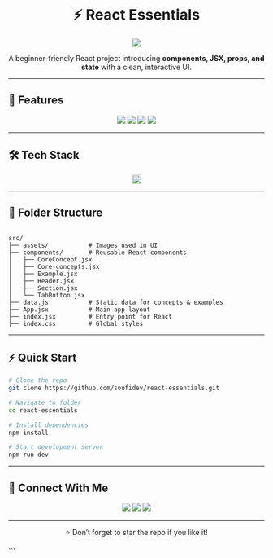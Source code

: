 

<!-- React Essentials - Hero Style README -->

<h1 align="center">⚡ React Essentials</h1>

<p align="center">
  <img src="https://readme-typing-svg.herokuapp.com?font=Fira+Code&size=32&duration=3000&pause=500&color=00F7FF&center=true&vCenter=true&width=700&lines=Learn+React+The+Fun+Way;Components+JSX+Props+State;Build+Interactive+UI" />
</p>

<p align="center">
  A beginner-friendly React project introducing <b>components, JSX, props, and state</b> with a clean, interactive UI.
</p>

---

## 🚀 Features
<p align="center">
  <img src="https://img.shields.io/badge/🔥%20Dynamic%20Tabs-blue?style=for-the-badge" />
  <img src="https://img.shields.io/badge/⚡%20Reusable%20Components-success?style=for-the-badge" />
  <img src="https://img.shields.io/badge/🎨%20Responsive%20Design-orange?style=for-the-badge" />
  <img src="https://img.shields.io/badge/💻%20Minimal%20CSS-red?style=for-the-badge" />
</p>

---

## 🛠️ Tech Stack
<p align="center">
  <img src="https://skillicons.dev/icons?i=html,css,tailwind,js,ts,react,next,nodejs,express,python&theme=dark" height="18" />
</p>

---

## 📁 Folder Structure
```

src/
├── assets/           # Images used in UI
├── components/       # Reusable React components
│   ├── CoreConcept.jsx
│   ├── Core-concepts.jsx
│   ├── Example.jsx
│   ├── Header.jsx
│   ├── Section.jsx
│   └── TabButton.jsx
├── data.js           # Static data for concepts & examples
├── App.jsx           # Main app layout
├── index.jsx         # Entry point for React
├── index.css         # Global styles

````

---

## ⚡ Quick Start

```bash
# Clone the repo
git clone https://github.com/soufidev/react-essentials.git

# Navigate to folder
cd react-essentials

# Install dependencies
npm install

# Start development server
npm run dev
````

---

## 🔗 Connect With Me

<p align="center">
  <a href="https://github.com/soufidev">
    <img src="https://img.shields.io/badge/GitHub-181717?style=for-the-badge&logo=github&logoColor=white" />
  </a>
  <a href="https://www.linkedin.com/in/mohamed-soufi-039510385/">
    <img src="https://img.shields.io/badge/LinkedIn-0077B5?style=for-the-badge&logo=linkedin&logoColor=white" />
  </a>
  <a href="#">
    <img src="https://img.shields.io/badge/Discord-7289DA?style=for-the-badge&logo=discord&logoColor=white" />
  </a>
</p>

---

<p align="center">
⭐ Don’t forget to star the repo if you like it!
</p>
```

